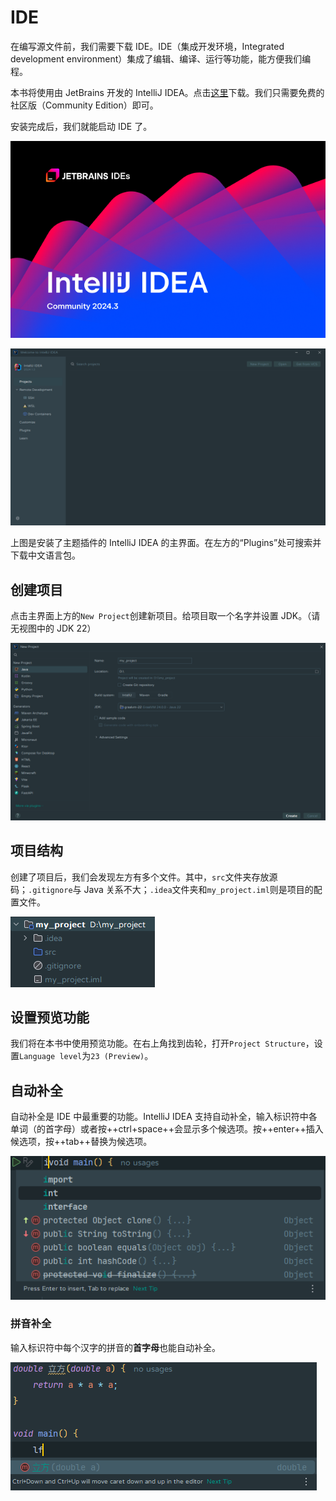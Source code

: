 # IDE

在编写源文件前，我们需要下载 IDE。IDE（集成开发环境，Integrated development environment）集成了编辑、编译、运行等功能，能方便我们编程。

本书将使用由 JetBrains 开发的 IntelliJ IDEA。点击[这里](https://www.jetbrains.com/idea/download/)下载。我们只需要免费的社区版（Community Edition）即可。

安装完成后，我们就能启动 IDE 了。

![intellij-idea-launch](img/ij.png)

![intellij-idea-main-menu](img/ij_main.png)

上图是安装了主题插件的 IntelliJ IDEA 的主界面。在左方的“Plugins”处可搜索并下载中文语言包。

## 创建项目

点击主界面上方的`New Project`创建新项目。给项目取一个名字并设置 JDK。（请无视图中的 JDK 22）

![new-project](img/new_project.png)

## 项目结构

创建了项目后，我们会发现左方有多个文件。其中，`src`文件夹存放源码；`.gitignore`与 Java 关系不大；`.idea`文件夹和`my_project.iml`则是项目的配置文件。

![project-structure](img/project_structure.png)

## 设置预览功能

我们将在本书中使用预览功能。在右上角找到齿轮，打开`Project Structure`，设置`Language level`为`23 (Preview)`。

## 自动补全

自动补全是 IDE 中最重要的功能。IntelliJ IDEA 支持自动补全，输入标识符中各单词（的首字母）或者按++ctrl+space++会显示多个候选项。按++enter++插入候选项，按++tab++替换为候选项。

![auto-completion](img/auto_completion.png)

### 拼音补全

输入标识符中每个汉字的拼音的**首字母**也能自动补全。

![pinyin-completion](img/pinyin_completion.png)
